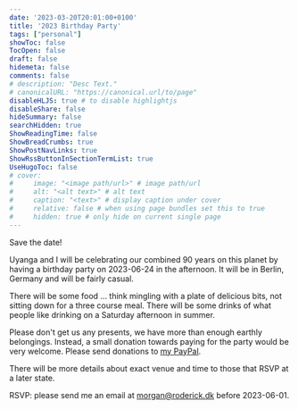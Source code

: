 ```yaml
---
date: '2023-03-20T20:01:00+0100'
title: '2023 Birthday Party'
tags: ["personal"]
showToc: false
TocOpen: false
draft: false
hidemeta: false
comments: false
# description: "Desc Text."
# canonicalURL: "https://canonical.url/to/page"
disableHLJS: true # to disable highlightjs
disableShare: false
hideSummary: false
searchHidden: true
ShowReadingTime: false
ShowBreadCrumbs: true
ShowPostNavLinks: true
ShowRssButtonInSectionTermList: true
UseHugoToc: false
# cover:
#     image: "<image path/url>" # image path/url
#     alt: "<alt text>" # alt text
#     caption: "<text>" # display caption under cover
#     relative: false # when using page bundles set this to true
#     hidden: true # only hide on current single page
---
```


Save the date!

Uyanga and I will be celebrating our combined 90 years on this planet by having a birthday party on 2023-06-24 in the afternoon. It will be in Berlin, Germany and will be fairly casual.

There will be some food ... think mingling with a plate of delicious bits, not sitting down for a three course meal. There will be some drinks of what people like drinking on a Saturday afternoon in summer.

Please don't get us any presents, we have more than enough earthly belongings. Instead, a small donation towards paying for the party would be very welcome. Please send donations to [my PayPal](https://paypal.me/MorganRoderick).

There will be more details about exact venue and time to those that RSVP at a later state.

RSVP: please send me an email at <a href="mailto:morgan@roderick.dk?subject=RSVP: Birthday Party">morgan@roderick.dk</a> before 2023-06-01.
